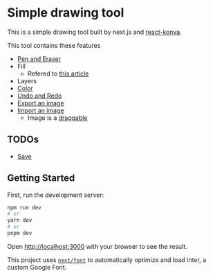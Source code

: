 # Simple drawing tool

This is a simple drawing tool built by next.js and [react-konva](https://konvajs.org/docs/react/index.html).

This tool contains these features

- [Pen and Eraser](https://konvajs.org/docs/react/Free_Drawing.html)
- Fill
  - Refered to [this article](http://www.williammalone.com/articles/html5-canvas-javascript-paint-bucket-tool/)
- Layers
- [Color](https://codesandbox.io/s/jq5hm?file=/index.js:199-273)
- [Undo and Redo](https://konvajs.org/docs/react/Undo-Redo.html)
- [Export an image](https://konvajs.org/docs/react/Canvas_Export.html)
- [Import an image](https://konvajs.org/docs/react/Images.html)
  - Image is a [draggable](https://konvajs.org/docs/react/Drag_And_Drop.html)

## TODOs

- [Save](https://konvajs.org/docs/data_and_serialization/Best_Practices.html)

## Getting Started

First, run the development server:

```bash
npm run dev
# or
yarn dev
# or
pnpm dev
```

Open [http://localhost:3000](http://localhost:3000) with your browser to see the result.

This project uses [`next/font`](https://nextjs.org/docs/basic-features/font-optimization) to automatically optimize and load Inter, a custom Google Font.
